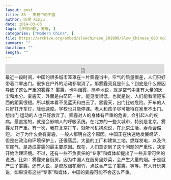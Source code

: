 ```yaml
---
layout: post
title: 83 - 雾霾中的中国
author: 昕煜 Xinyu
date: 2014-03-03
tags: [环境问题, 雾霾, ]
categories: ["Modern China", ]
file: https://archive.org/embed/slowchinese_201909/Slow_Chinese_083.mp3
summary: ""
duration: ""
length: ""
---
```


<iframe src="https://archive.org/embed/slowchinese_201909/Slow_Chinese_083.mp3" width="500" height="30" frameborder="0" webkitallowfullscreen="true" mozallowfullscreen="true" allowfullscreen></iframe>
最近一段时间，中国的很多城市笼罩在一片雾霾当中。空气的质量很差，人们只好带着口罩出门。很多在户外的活动都取消了。那雾霾究竟是什么？到底是什么原因导致了这么严重的雾霾？
雾霾，也叫烟霞，简单地说，就是空气中含有大量的灰尘和水分。雾霾天，外面是白茫茫一片。能见度很低，也就是说，人们能看清楚东西的距离很短。所以根本看不见蓝天和白云了。雾霾天，出门比较危险。开车的人只好打开车灯，降低速度。学校也只能停课。老人和孩子尽可能待在家里不出门。想出门 运动的人也只好放弃了。雾霾对人的身体有严重的危害，会引起人的疾病。最直接的，就是会影响人的呼吸系统。在北方的一些大城市，特别是北京，雾霾尤其严重。有一次，我在北京打车，就听司机抱怨说，在北京生活，寿命会缩短。
对于为什么会有雾霾，一般人都明白这个原因。中国正在快速地发展经济，但是在政治和环境保护上，还很落后。大量的工厂和建筑工地，燃煤发电，以及汽车尾气，是造成雾霾的最主要原因。现在，人们意识到了这个问题的严重性，决定开始治理环境。不过，还有一些不负责任的“专家”和媒体却提出了一些非常可笑的说法。比如：雾霾来自厨房。因为中国人在厨房里炒菜，会产生大量的烟。于是就产生了雾霾。还有人说，是燃放烟花爆竹，点蚊香产生了雾霾，等等。有人开玩笑说，如果没有这些“专家”和媒体，中国的雾霾可能不会这么严重。
 

